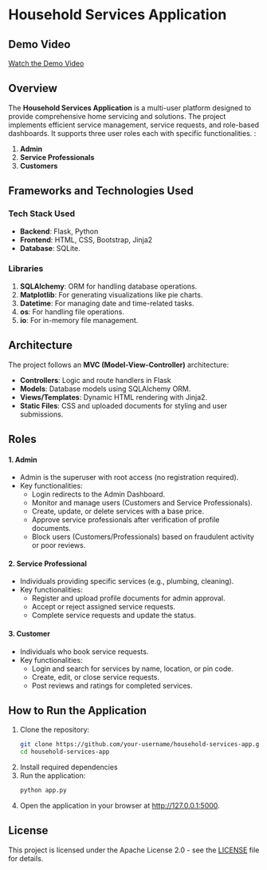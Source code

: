 # Household Services Application

## Demo Video
[Watch the Demo Video](https://drive.google.com/file/d/1ELBzMk3yK9odCjGEUdU6Tr0uZvImM3UY/view)


## Overview
The **Household Services Application** is a multi-user platform designed to provide comprehensive home servicing and solutions. The project implements efficient service management, service requests, and role-based dashboards.
It supports three user roles each with specific functionalities. : 
1. **Admin**
2. **Service Professionals**
3. **Customers**

## Frameworks and Technologies Used

### **Tech Stack Used**
- **Backend**: Flask, Python
- **Frontend**: HTML, CSS, Bootstrap, Jinja2
- **Database**: SQLite.

### **Libraries**
1. **SQLAlchemy**: ORM for handling database operations.
2. **Matplotlib**: For generating visualizations like pie charts.
3. **Datetime**: For managing date and time-related tasks.
4. **os**: For handling file operations.
5. **io**: For in-memory file management.


## **Architecture**
The project follows an **MVC (Model-View-Controller)** architecture:
- **Controllers**: Logic and route handlers in Flask 
- **Models**: Database models using SQLAlchemy ORM.
- **Views/Templates**: Dynamic HTML rendering with Jinja2.
- **Static Files**: CSS and uploaded documents for styling and user submissions.


## **Roles**

#### **1. Admin**
- Admin is the superuser with root access (no registration required).
- Key functionalities:
  - Login redirects to the Admin Dashboard.
  - Monitor and manage users (Customers and Service Professionals).
  - Create, update, or delete services with a base price.
  - Approve service professionals after verification of profile documents.
  - Block users (Customers/Professionals) based on fraudulent activity or poor reviews.

#### **2. Service Professional**
- Individuals providing specific services (e.g., plumbing, cleaning).
- Key functionalities:
  - Register and upload profile documents for admin approval.
  - Accept or reject assigned service requests.
  - Complete service requests and update the status.

#### **3. Customer**
- Individuals who book service requests.
- Key functionalities:
  - Login and search for services by name, location, or pin code.
  - Create, edit, or close service requests.
  - Post reviews and ratings for completed services.






## **How to Run the Application**
1. Clone the repository:
   ```bash
   git clone https://github.com/your-username/household-services-app.git
   cd household-services-app
2. Install required dependencies
3. Run the application:
   ```bash
   python app.py
4. Open the application in your browser at http://127.0.0.1:5000.

## License
This project is licensed under the Apache License 2.0 - see the [LICENSE](LICENSE) file for details.
